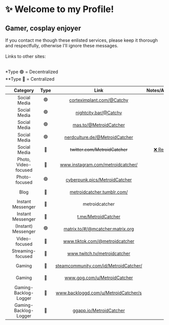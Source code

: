 # ✨ Welcome to my Profile!

## Gamer, cosplay enjoyer
If you contact me though these enlisted services, please keep it thorough and respectfully, otherwise I'll ignore these messages.<br><br>
Links to other sites:<br><br>

*Type 🟢 = Decentralized<br>
**Type ️🔴 = Centralized

| | Category | Type | Link | Notes/Availability |
| :-: | :-: | :-: | :-: | :-: |
| <img src="https://raw.githubusercontent.com/MetroidCatcher/about-me/main/assets/mastodon_50px.png" alt="Mastodon" title="Mastodon" height="30"> | Social Media | 🟢 | <a href="https://corteximplant.com/@Catchy" rel="me" target="_blank">corteximplant.com/@Catchy<a> | ✔️ |
| <img src="https://raw.githubusercontent.com/MetroidCatcher/about-me/main/assets/mastodon_50px.png" alt="Mastodon" title="Mastodon" height="30"> | Social Media | 🟢 | <a href="https://nightcity.bar/@Catchy" rel="me" target="_blank">nightcity.bar/@Catchy<a> | ✔️ |
| <img src="https://raw.githubusercontent.com/MetroidCatcher/about-me/main/assets/mastodon_50px.png" alt="Mastodon" title="Mastodon" height="30"> | Social Media | 🟢 | <a href="https://mas.to/@MetroidCatcher" rel="me" target="_blank">mas.to/@MetroidCatcher<a> | ✔️ |
| <img src="https://raw.githubusercontent.com/MetroidCatcher/about-me/main/assets/mastodon_50px.png" alt="Mastodon" title="Mastodon" height="30"> | Social Media | 🟢 | <a href="https://nerdculture.de/@MetroidCatcher" rel="me" target="_blank">nerdculture.de/@MetroidCatcher<a> | ✔️ |
| <img src="https://raw.githubusercontent.com/MetroidCatcher/about-me/main/assets/twitter_50px.png" alt="Twitter" title="Twitter" height="30"> | Social Media | 🔴 | ~~twitter.com/MetroidCatcher~~ | <a href="https://github.com/MetroidCatcher/about-me/blob/main/twitter.md">❌ Read this<a>
| <img src="https://raw.githubusercontent.com/MetroidCatcher/about-me/main/assets/ig_photo_50px.png" alt="Instagram" title="Instagram" height="30"> | Photo, Video-focused | 🔴 | <a href="https://www.instagram.com/metroidcatcher/" rel="nofollow" target="_blank">www.instagram.com/metroidcatcher/<a> | ✔️ |
| <img src="https://raw.githubusercontent.com/MetroidCatcher/about-me/main/assets/camera_logo_50px.png" alt="Pixfed" title="Pixfed" height="30"> | Photo-focused | 🟢 | <a href="https://cyberpunk.pics/MetroidCatcher" rel="nofollow" target="_blank">cyberpunk.pics/MetroidCatcher<a> | ✔️ |
| <img src="https://raw.githubusercontent.com/MetroidCatcher/about-me/main/assets/tumblr_50px.png" alt="Tumblr" title="Tumblr" height="30"> | Blog | 🔴 | <a href="https://metroidcatcher.tumblr.com/" rel="nofollow" target="_blank">metroidcatcher.tumblr.com/<a> | ✔️ |
| <img src="https://raw.githubusercontent.com/MetroidCatcher/about-me/main/assets/discord_50px.png" alt="Discord" title="Discord" height="30"> | Instant Messenger | 🔴 | metroidcatcher | ✔️ |
| <img src="https://raw.githubusercontent.com/MetroidCatcher/about-me/main/assets/telegram_50px.png" alt="Telegram" title="Telegram" height="30"> | Instant Messenger | 🔴 | <a href="https://t.me/MetroidCatcher" rel="nofollow" target="_blank">t.me/MetroidCatcher<a> | ✔️ |
| <img src="https://raw.githubusercontent.com/MetroidCatcher/about-me/main/assets/matrix-org_50px.png" alt="Matrix" title="Matrix" height="30"> | (Instant) Messenger | 🟢 | <a href="https://matrix.to/#/@mcatcher:matrix.org" rel="nofollow" target="_blank">matrix.to/#/@mcatcher:matrix.org<a> | ✔️ |
| <img src="https://raw.githubusercontent.com/MetroidCatcher/about-me/main/assets/tiktok_50px.png" alt="TikTok" title="TikTok" height="30"> | Video-focused | 🔴 | <a href="https://www.tiktok.com/@metroidcatcher" rel="nofollow" target="_blank">www.tiktok.com/@metroidcatcher<a> | ✔️ |
| <img src="https://raw.githubusercontent.com/MetroidCatcher/about-me/main/assets/twitch_50px.png" alt="Twitch" title="Twitch" height="30"> | Streaming-focused | 🔴 | <a href="https://www.twitch.tv/metroidcatcher" rel="nofollow" target="_blank">www.twitch.tv/metroidcatcher<a> | ✔️ |
| <img src="https://raw.githubusercontent.com/MetroidCatcher/about-me/main/assets/steam_icon.png" alt="Steam" title="Steam" height="30"> | Gaming | 🔴 | <a href="https://steamcommunity.com/id/MetroidCatcher/" rel="nofollow" target="_blank">steamcommunity.com/id/MetroidCatcher/<a> | ✔️ |
| <img src="https://raw.githubusercontent.com/MetroidCatcher/about-me/main/assets/gog_com_icon.png" alt="GOG.com" title="GOG.com" height="30"> | Gaming | 🔴 | <a href="https://www.gog.com/u/MetroidCatcher" rel="nofollow" target="_blank">www.gog.com/u/MetroidCatcher<a> | ✔️ |
| <img src="https://raw.githubusercontent.com/MetroidCatcher/about-me/main/assets/controller_50px.png" alt="Backloggd" title="Backloggd" height="30"> | Gaming-Backlog-Logger | 🔴 | <a href="https://www.backloggd.com/u/MetroidCatcher/" rel="nofollow" target="_blank">www.backloggd.com/u/MetroidCatcher/s<a> | ✔️ |
| <img src="https://raw.githubusercontent.com/MetroidCatcher/about-me/main/assets/controller_50px.png" alt="GGapp.io" title="GGapp.io" height="30"> | Gaming-Backlog-Logger | 🔴 | <a href="https://ggapp.io/MetroidCatcher" rel="nofollow" target="_blank">ggapp.io/MetroidCatcher<a> | ✔️ |
